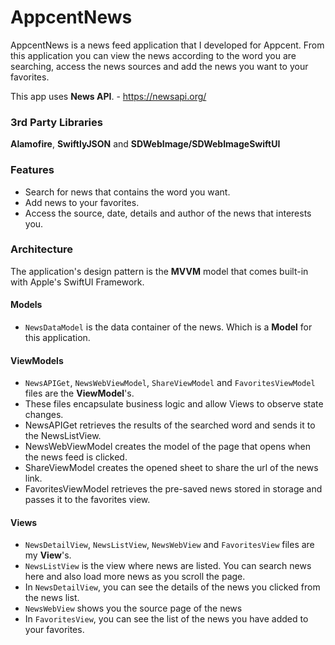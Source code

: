 # AppcentNews

AppcentNews is a news feed application that I developed for Appcent. From this application you can view the news according to the word you are searching, 
access the news sources and add the news you want to your favorites.

This app uses **News API**. - https://newsapi.org/

### 3rd Party Libraries
**Alamofire**, **SwiftlyJSON** and **SDWebImage/SDWebImageSwiftUI**

### Features

* Search for news that contains the word you want.
* Add news to your favorites.
* Access the source, date, details and author of the news that interests you.

### Architecture

The application's design pattern is the **MVVM** model that comes built-in with Apple's SwiftUI Framework.

#### Models
* `NewsDataModel` is the data container of the news. Which is a **Model** for this application.

#### ViewModels
* `NewsAPIGet`, `NewsWebViewModel`, `ShareViewModel` and `FavoritesViewModel` files are the **ViewModel**'s. 
* These files encapsulate business logic and allow Views to observe state changes.
* NewsAPIGet retrieves the results of the searched word and sends it to the NewsListView.
* NewsWebViewModel creates the model of the page that opens when the news feed is clicked.
* ShareViewModel creates the opened sheet to share the url of the news link.
* FavoritesViewModel retrieves the pre-saved news stored in storage and passes it to the favorites view.

#### Views
* `NewsDetailView`, `NewsListView`, `NewsWebView` and `FavoritesView` files are my **View**'s.
* `NewsListView` is the view where news are listed. You can search news here and also load more news as you scroll the page.
* In `NewsDetailView`, you can see the details of the news you clicked from the news list.
* `NewsWebView` shows you the source page of the news
* In `FavoritesView`, you can see the list of the news you have added to your favorites.

